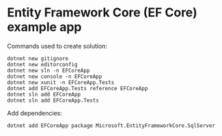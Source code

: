 # Entity Framework Core (EF Core) example app

Commands used to create solution:

```
dotnet new gitignore
dotnet new editorconfig
dotnet new sln -n EFCoreApp
dotnet new console -n EFCoreApp
dotnet new xunit -n EFCoreApp.Tests
dotnet add EFCoreApp.Tests reference EFCoreApp
dotnet sln add EFCoreApp
dotnet sln add EFCoreApp.Tests
```

Add dependencies:

```
dotnet add EFCoreApp package Microsoft.EntityFrameworkCore.SqlServer
```

